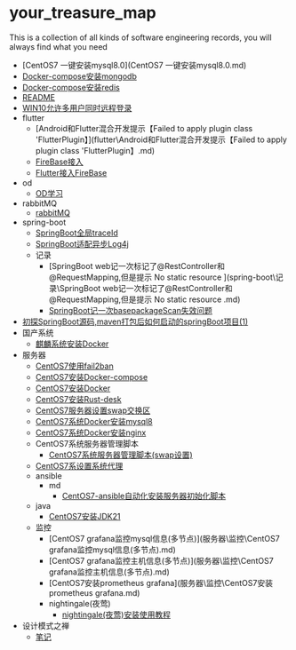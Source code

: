 # your_treasure_map
This is a collection of all kinds of software engineering records, you will always find what you need





- [CentOS7 一键安装mysql8.0](CentOS7 一键安装mysql8.0.md)
- [Docker-compose安装mongodb](Docker-compose安装mongodb.md)
- [Docker-compose安装redis](Docker-compose安装redis.md)
- [README](README.md)
- [WIN10允许多用户同时远程登录](WIN10允许多用户同时远程登录.md)
- flutter
  - [Android和Flutter混合开发提示【Failed to apply plugin class 'FlutterPlugin】](flutter\Android和Flutter混合开发提示【Failed to apply plugin class 'FlutterPlugin】.md)
  - [FireBase接入](flutter\FireBase接入.md)
  - [Flutter接入FireBase](flutter\Flutter接入FireBase.md)
- od
  - [OD学习](od\OD学习.md)
- rabbitMQ
  - [rabbitMQ](rabbitMQ\rabbitMQ.md)
- spring-boot
  - [SpringBoot全局traceId](spring-boot\SpringBoot全局traceId.md)
  - [SpringBoot适配异步Log4j](spring-boot\SpringBoot适配异步Log4j.md)
  - 记录
    - [SpringBoot web记一次标记了@RestController和@RequestMapping,但是提示 No static resource ](spring-boot\记录\SpringBoot web记一次标记了@RestController和@RequestMapping,但是提示 No static resource .md)
    - [SpringBoot记一次basepackageScan失效问题](spring-boot\记录\SpringBoot记一次basepackageScan失效问题.md)
- [初探SpringBoot源码,maven打包后如何启动的springBoot项目(1)](初探SpringBoot源码,maven打包后如何启动的springBoot项目(1).md)
- 国产系统
  - [麒麟系统安装Docker](国产系统\麒麟系统安装Docker.md)
- 服务器
  - [CentOS7使用fail2ban](服务器\CentOS7使用fail2ban.md)
  - [CentOS7安装Docker-compose](服务器\CentOS7安装Docker-compose.md)
  - [CentOS7安装Docker](服务器\CentOS7安装Docker.md)
  - [CentOS7安装Rust-desk](服务器\CentOS7安装Rust-desk.md)
  - [CentOS7服务器设置swap交换区](服务器\CentOS7服务器设置swap交换区.md)
  - [CentOS7系统Docker安装mysql8](服务器\CentOS7系统Docker安装mysql8.md)
  - [CentOS7系统Docker安装nginx](服务器\CentOS7系统Docker安装nginx.md)
  - CentOS7系统服务器管理脚本
    - [CentOS7系统服务器管理脚本(swap设置)](服务器\CentOS7系统服务器管理脚本\CentOS7系统服务器管理脚本(swap设置).md)
  - [CentOS7系设置系统代理](服务器\CentOS7系设置系统代理.md)
  - ansible
    - md
      - [CentOS7-ansible自动化安装服务器初始化脚本](服务器\ansible\md\CentOS7-ansible自动化安装服务器初始化脚本.md)
  - java
    - [CentOS7安装JDK21](服务器\java\CentOS7安装JDK21.md)
  - 监控
    - [CentOS7 grafana监控mysql信息(多节点)](服务器\监控\CentOS7 grafana监控mysql信息(多节点).md)
    - [CentOS7 grafana监控主机信息(多节点)](服务器\监控\CentOS7 grafana监控主机信息(多节点).md)
    - [CentOS7安装prometheus grafana](服务器\监控\CentOS7安装prometheus grafana.md)
    - nightingale(夜莺)
      - [nightingale(夜莺)安装使用教程](服务器\监控\nightingale(夜莺)\nightingale(夜莺)安装使用教程.md)
- 设计模式之禅
  - [笔记](设计模式之禅\笔记.md)







